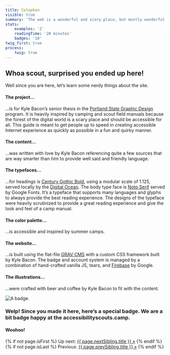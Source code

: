 ```yaml
---
title: Colophon
visible: true
summary: 'The web is a wonderful and scary place, but mostly wonderful. The access to information is astounding but most of it, is only accessible to those who are without impairments. The following manuals within the online camp is to get you ready for the'
stats:
    examples: '2'
    readingTime: '20 minutes'
    badges: '10'
twig_first: true
process:
    twig: true
---
```

<section class="container--content mt--90 mb--90" markdown="1">

# Whoa scout, surprised you ended up here!
Well since you are here, let’s learn some nerdy things about the site.

#### The project…
…is for Kyle Bacon’s senior thesis in the [Portland State Graphic Design](http://psu.gd?target=_blank) program. It is heavily inspired by camping and scout field manuals because the forest of the digital world is a scary place and should be accessible for all. This guide is meant to get people up to speed in creating accessible Internet experience as quickly as possible in a fun and quirky manner.

#### The content…
…was written with love by Kyle Bacon referencing quite a few sources that are way smarter than him to provide well said and friendly language.

#### The typefaces…
…for headings is [Century Gothic Bold](https://www.myfonts.com/fonts/mti/century-gothic/bold?target=_blank), using a modular scale of 1.125, served locally by the [Digital Ocean](https://www.digitalocean.com?target=_blank). The body type face is [Noto Serif](https://fonts.google.com/specimen/Noto+Serif?target=_blank) served by Google Fonts. It’s a typeface that supports many languages and glyphs to always provide the best reading experience. The designs of the typeface were heavily scrutinized to provide a great reading experience and give the look and feel of a camp manual.

#### The color palette…
…is accessible and inspired by summer camps.

#### The website…
…is built using the flat-file [GRAV CMS](https://getgrav.org?target=_blank) with a custom CSS framework built by Kyle Bacon. The badge and account system is managed by a combination of hand-crafted vanilla JS, tears, and [Firebase](https://firebase.google.com?target=_blank) by Google.

#### The illustrations…
…were crafted with beer and coffee by Kyle Bacon to fit with the content.
</section>

<section class="section--badge-cta section--badge-cta__yellow mt--90">
    <div class="container">
        <div class="flex-grid--gutters">
            <div class="col--width__four">
                <div class="badge--box">
                    <img class="img--badge badge--dispatch" alt="A badge." src="/user/pages/01.home/badge-star-holder.png" data-section="about" data-badge="colophon">
                </div>
            </div>
            <div class="col--width__eight">
                <h3>Welp! Since you made it here, here’s a special badge. We are a bit badge happy at the accessibilityscouts.camp.</h3>
                <h4>Woohoo!</h4>
                {% if not page.isFirst %}
                    <span>Up next: </span><a href="{{ page.nextSibling.url }}">{{ page.nextSibling.title }} &raquo;</a>
                {% endif %}
                {% if not page.isLast %}
                    <span>Previous: </span><a href="{{ page.prevSibling.url }}">{{ page.prevSibling.title }} &raquo;</a>
                {% endif %}
            </div>
        </div>
    </div>
</section>
